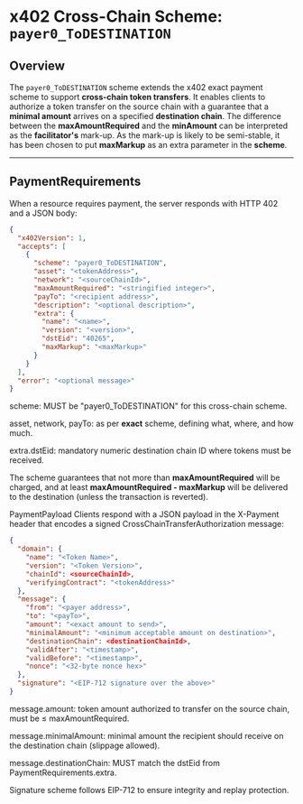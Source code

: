 # x402 Cross-Chain Scheme: `payer0_ToDESTINATION`

## Overview

The `payer0_ToDESTINATION` scheme extends the x402 exact payment scheme to support **cross-chain token transfers**. It enables clients to authorize a token transfer on the source chain with a guarantee that a **minimal amount** arrives on a specified **destination chain**. The difference between the **maxAmountRequired** and the **minAmount** can be interpreted as the **facilitator's** mark-up. As the mark-up is likely to be semi-stable, it has been chosen to put **maxMarkup** as an extra parameter in the **scheme**.  

---

## PaymentRequirements

When a resource requires payment, the server responds with HTTP 402 and a JSON body:

```json
{
  "x402Version": 1,
  "accepts": [
    {
      "scheme": "payer0_ToDESTINATION",
      "asset": "<tokenAddress>",
      "network": "<sourceChainId>",
      "maxAmountRequired": "<stringified integer>",
      "payTo": "<recipient address>",
      "description": "<optional description>",
      "extra": {
        "name": "<name>",
        "version": "<version>",
        "dstEid": "40265",
        "maxMarkup": "<maxMarkup>"
      }
    }
  ],
  "error": "<optional message>"
}
```


scheme: MUST be "payer0_ToDESTINATION" for this cross-chain scheme.

asset, network, payTo: as per **exact** scheme, defining what, where, and how much.

extra.dstEid: mandatory numeric destination chain ID where tokens must be received.

The scheme guarantees that not more than **maxAmountRequired** will be charged, and at least **maxAmountRequired - maxMarkup** will be delivered to the destination (unless the transaction is reverted).

PaymentPayload
Clients respond with a JSON payload in the X-Payment header that encodes a signed CrossChainTransferAuthorization message:

```json
{
  "domain": {
    "name": "<Token Name>",
    "version": "<Token Version>",
    "chainId": <sourceChainId>,
    "verifyingContract": "<tokenAddress>"
  },
  "message": {
    "from": "<payer address>",
    "to": "<payTo>",
    "amount": "<exact amount to send>",
    "minimalAmount": "<minimum acceptable amount on destination>",
    "destinationChain": <destinationChainId>,
    "validAfter": "<timestamp>",
    "validBefore": "<timestamp>",
    "nonce": "<32-byte nonce hex>"
  },
  "signature": "<EIP-712 signature over the above>"
}
```

message.amount: token amount authorized to transfer on the source chain, must be ≤ maxAmountRequired.

message.minimalAmount: minimal amount the recipient should receive on the destination chain (slippage allowed).

message.destinationChain: MUST match the dstEid from PaymentRequirements.extra.

Signature scheme follows EIP-712 to ensure integrity and replay protection.
